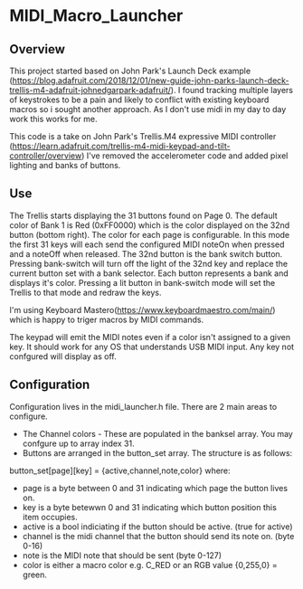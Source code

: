 # MIDI_Macro_Launcher

## Overview

This project started based on John Park's Launch Deck example (https://blog.adafruit.com/2018/12/01/new-guide-john-parks-launch-deck-trellis-m4-adafruit-johnedgarpark-adafruit/). I found tracking multiple layers of keystrokes to be a pain and likely to conflict with existing keyboard macros so i sought another approach. As I don't use midi in my day to day work this works for me.

This code is a take on John Park's Trellis.M4 expressive MIDI controller (https://learn.adafruit.com/trellis-m4-midi-keypad-and-tilt-controller/overview) I've removed the accelerometer code and added pixel lighting and banks of buttons.

## Use

The Trellis starts displaying the 31 buttons found on Page 0. The default color of Bank 1 is Red (0xFF0000) which is the color displayed on the 32nd button (bottom right). The color for each page is configurable. In this mode the first 31 keys will each send the configured MIDI noteOn when pressed and a noteOff  when released. The 32nd button is the bank switch button. Pressing bank-switch will turn off the light of the 32nd key and replace the current button set with a bank selector. Each button represents a bank and displays it's color. Pressing a lit button in bank-switch mode will set the Trellis to that mode and redraw the keys.

I'm using Keyboard Mastero(https://www.keyboardmaestro.com/main/) which is happy to triger macros by MIDI commands.

The keypad will emit the MIDI notes even if a color isn't assigned to a given key. It should work for any OS that understands USB MIDI input. Any key not confgured will display as off.

## Configuration

Configuration lives in the midi_launcher.h file. There are 2 main areas  to configure.

 * The Channel colors - These are populated in the banksel array. You may confgure up to array index 31.
 * Buttons are arranged in the button_set array. The structure is as follows:

 button_set[page][key] = {active,channel,note,color} where:
 * page is a byte between 0 and 31 indicating which page the button lives on.
 * key is a byte betewwn 0 and 31 indicating which button position this item occupies.
 * active is a bool indiciating if the button should be active. (true for active)
 * channel is the midi channel that the button should send its note on. (byte 0-16)
 * note is the MIDI note that should be sent (byte 0-127)
 * color is either a macro color e.g. C_RED or an RGB value {0,255,0} = green.
